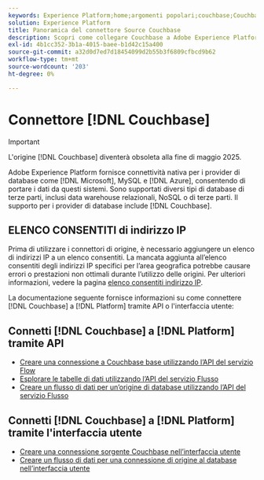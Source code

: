 ```yaml
---
keywords: Experience Platform;home;argomenti popolari;couchbase;Couchbase
solution: Experience Platform
title: Panoramica del connettore Source Couchbase
description: Scopri come collegare Couchbase a Adobe Experience Platform utilizzando le API o l’interfaccia utente.
exl-id: 4b1cc352-3b1a-4015-baee-b1d42c15a400
source-git-commit: a32d0d7ed7d18454099d2b55b3f6809cfbcd9b62
workflow-type: tm+mt
source-wordcount: '203'
ht-degree: 0%

---
```


# Connettore [!DNL Couchbase]

>[!IMPORTANT]
>
>L&#39;origine [!DNL Couchbase] diventerà obsoleta alla fine di maggio 2025.

Adobe Experience Platform fornisce connettività nativa per i provider di database come [!DNL Microsoft], MySQL e [!DNL Azure], consentendo di portare i dati da questi sistemi. Sono supportati diversi tipi di database di terze parti, inclusi data warehouse relazionali, NoSQL o di terze parti. Il supporto per i provider di database include [!DNL Couchbase].

## ELENCO CONSENTITI di indirizzo IP

Prima di utilizzare i connettori di origine, è necessario aggiungere un elenco di indirizzi IP a un elenco consentiti. La mancata aggiunta all’elenco consentiti degli indirizzi IP specifici per l’area geografica potrebbe causare errori o prestazioni non ottimali durante l’utilizzo delle origini. Per ulteriori informazioni, vedere la pagina [elenco consentiti indirizzo IP](../../ip-address-allow-list.md).

La documentazione seguente fornisce informazioni su come connettere [!DNL Couchbase] a [!DNL Platform] tramite API o l&#39;interfaccia utente:

## Connetti [!DNL Couchbase] a [!DNL Platform] tramite API

- [Creare una connessione a Couchbase base utilizzando l’API del servizio Flow](../../tutorials/api/create/databases/couchbase.md)
- [Esplorare le tabelle di dati utilizzando l’API del servizio Flusso](../../tutorials/api/explore/tabular.md)
- [Creare un flusso di dati per un’origine di database utilizzando l’API del servizio Flusso](../../tutorials/api/collect/database-nosql.md)

## Connetti [!DNL Couchbase] a [!DNL Platform] tramite l&#39;interfaccia utente

- [Creare una connessione sorgente Couchbase nell’interfaccia utente](../../tutorials/ui/create/databases/couchbase.md)
- [Creare un flusso di dati per una connessione di origine al database nell’interfaccia utente](../../tutorials/ui/dataflow/databases.md)

